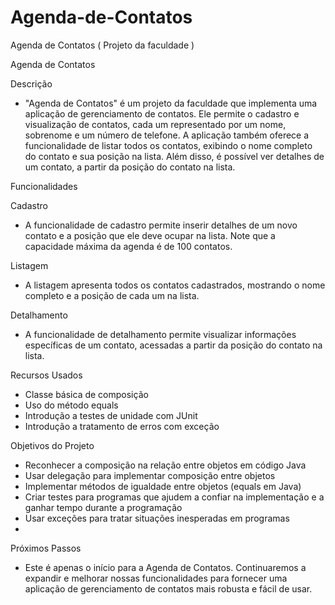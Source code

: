 # Agenda-de-Contatos
Agenda de Contatos ( Projeto da faculdade )

Agenda de Contatos

Descrição

- "Agenda de Contatos" é um projeto da faculdade que implementa uma aplicação de gerenciamento de contatos. Ele permite o cadastro e visualização de contatos, cada um representado por um nome, sobrenome e um número de telefone. A aplicação também oferece a funcionalidade de listar todos os contatos, exibindo o nome completo do contato e sua posição na lista. Além disso, é possível ver detalhes de um contato, a partir da posição do contato na lista.

Funcionalidades

Cadastro

- A funcionalidade de cadastro permite inserir detalhes de um novo contato e a posição que ele deve ocupar na lista. Note que a capacidade máxima da agenda é de 100 contatos.

Listagem

- A listagem apresenta todos os contatos cadastrados, mostrando o nome completo e a posição de cada um na lista.

Detalhamento

- A funcionalidade de detalhamento permite visualizar informações específicas de um contato, acessadas a partir da posição do contato na lista.

Recursos Usados

- Classe básica de composição
- Uso do método equals
- Introdução a testes de unidade com JUnit
- Introdução a tratamento de erros com exceção

Objetivos do Projeto

- Reconhecer a composição na relação entre objetos em código Java
- Usar delegação para implementar composição entre objetos
- Implementar métodos de igualdade entre objetos (equals em Java)
- Criar testes para programas que ajudem a confiar na implementação e a ganhar tempo durante a programação
- Usar exceções para tratar situações inesperadas em programas
- 
Próximos Passos

- Este é apenas o início para a Agenda de Contatos. Continuaremos a expandir e melhorar nossas funcionalidades para fornecer uma aplicação de gerenciamento de contatos mais robusta e fácil de usar.
